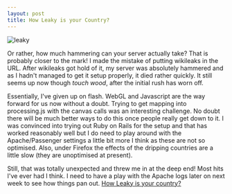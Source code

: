 ```yaml
--- 
layout: post
title: How Leaky is your Country?
---
```


![leaky](http://3.bp.blogspot.com/_WNXP2eEZSdg/TJYfJfElNCI/AAAAAAAAAuY/WNiKkaDsyNQ/s1600/wikileaksleaky.png)




Or rather, how much hammering can your server actually take? That is probably closer to the mark! I made the mistake of putting wikileaks in the URL. After wikileaks got hold of it, my server was absolutely hammered and as I hadn't managed to get it setup properly, it died rather quickly. It still seems up now though *touch wood*, after the initial rush has worn off.


Essentially, I've given up on flash. WebGL and Javascript are the way forward for us now without a doubt. Trying to get mapping into processing.js with the canvas calls was an interesting challenge. No doubt there will be much better ways to do this once people really get down to it. I was convinced into trying out Ruby on Rails for the setup and that has worked reasonably well but I do need to play around with the Apache/Passenger settings a little bit more I think as these are not so optimised. Also, under Firefox the effects of the dripping countries are a little slow (they are unoptimised at present). 


Still, that was totally unexpected and threw me in at the deep end! Most hits I've ever had I think. I need to have a play with the Apache logs later on next week to see how things pan out. <a href="http://www.section9.co.uk/wikileaks">How Leaky is your country?</a>
